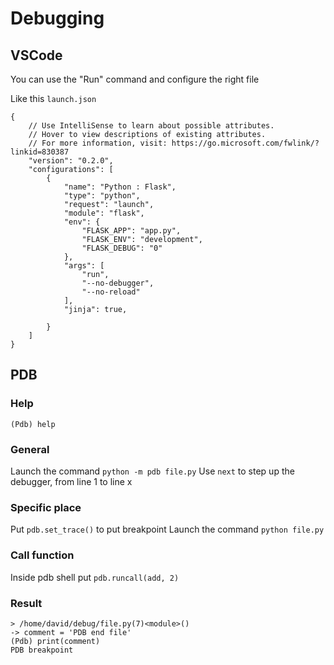 # Debugging

## VSCode

You can use the "Run" command and configure the right file

Like this `launch.json`

```
{
    // Use IntelliSense to learn about possible attributes.
    // Hover to view descriptions of existing attributes.
    // For more information, visit: https://go.microsoft.com/fwlink/?linkid=830387
    "version": "0.2.0",
    "configurations": [
        {
            "name": "Python : Flask",
            "type": "python",
            "request": "launch",
            "module": "flask",
            "env": {
                "FLASK_APP": "app.py",
                "FLASK_ENV": "development",
                "FLASK_DEBUG": "0"
            },
            "args": [
                "run",
                "--no-debugger",
                "--no-reload"
            ],
            "jinja": true,
            
        }
    ]
}
```

## PDB

### Help

```
(Pdb) help
```

### General

Launch the command `python -m pdb file.py`
Use `next` to step up the debugger, from line 1 to line x

### Specific place

Put `pdb.set_trace()` to put breakpoint
Launch the command `python file.py`

### Call function

Inside pdb shell put `pdb.runcall(add, 2)`

### Result

```shell
> /home/david/debug/file.py(7)<module>()
-> comment = 'PDB end file'
(Pdb) print(comment)
PDB breakpoint
```